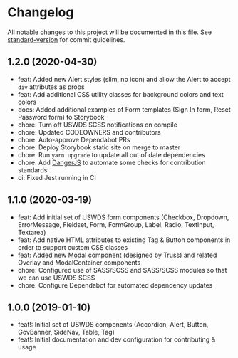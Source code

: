 # Changelog

All notable changes to this project will be documented in this file. See [standard-version](https://github.com/conventional-changelog/standard-version) for commit guidelines.

## 1.2.0 (2020-04-30)

- feat: Added new Alert styles (slim, no icon) and allow the Alert to accept `div` attributes as props
- feat: Add additional CSS utility classes for background colors and text colors
- docs: Added additional examples of Form templates (Sign In form, Reset Password form) to Storybook
- chore: Turn off USWDS SCSS notifications on compile
- chore: Updated CODEOWNERS and contributors
- chore: Auto-approve Dependabot PRs
- chore: Deploy Storybook static site on merge to master
- chore: Run `yarn upgrade` to update all out of date dependencies
- chore: Add [DangerJS](https://danger.systems/js/) to automate some checks for contribution standards
- ci: Fixed Jest running in CI

## 1.1.0 (2020-03-19)

- feat: Add initial set of USWDS form components (Checkbox, Dropdown, ErrorMessage, Fieldset, Form, FormGroup, Label, Radio, TextInput, Textarea)
- feat: Add native HTML attributes to existing Tag & Button components in order to support custom CSS classes
- feat: Added new Modal component (designed by Truss) and related Overlay and ModalContainer components
- chore: Configured use of SASS/SCSS and SASS/SCSS modules so that we can use USWDS SCSS
- chore: Configure Dependabot for automated dependency updates

## 1.0.0 (2019-01-10)

- feat!: Initial set of USWDS components (Accordion, Alert, Button, GovBanner, SideNav, Table, Tag)
- feat!: Initial documentation and dev configuration for contributing & usage
